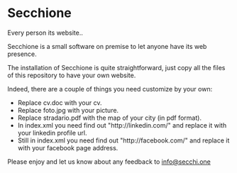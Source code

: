 # Secchione
Every person its website..

Secchione is a small software on premise to let anyone have its web presence.   

The installation of Secchione is quite straightforward, just copy all the files of this repository to have your own website.   

Indeed, there are a couple of things you need customize by your own:   
<ul>
<li>Replace cv.doc with your cv.</li>
<li>Replace foto.jpg with your picture.</li>
<li>Replace stradario.pdf with the map of your city (in pdf format).</li>
<li>In index.xml you need find out "http://linkedin.com/" and replace it with your linkedin profile url.</li>
<li>Still in index.xml you need find out "http://facebook.com/" and replace it with your facebook page address.</li>
</ul>  
   
Please enjoy and let us know about any feedback to <a href="info@secchi.one">info@secchi.one</a>  
  
